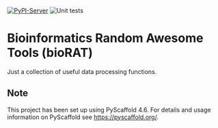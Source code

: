<!-- These are examples of badges you might want to add to your README:
     please update the URLs accordingly

[![Built Status](https://api.cirrus-ci.com/github/<USER>/bioRAT.svg?branch=main)](https://cirrus-ci.com/github/<USER>/bioRAT)
[![ReadTheDocs](https://readthedocs.org/projects/bioRAT/badge/?version=latest)](https://bioRAT.readthedocs.io/en/stable/)
[![Coveralls](https://img.shields.io/coveralls/github/<USER>/bioRAT/main.svg)](https://coveralls.io/r/<USER>/bioRAT)
[![PyPI-Server](https://img.shields.io/pypi/v/bioRAT.svg)](https://pypi.org/project/bioRAT/)
[![Conda-Forge](https://img.shields.io/conda/vn/conda-forge/bioRAT.svg)](https://anaconda.org/conda-forge/bioRAT)
[![Monthly Downloads](https://pepy.tech/badge/bioRAT/month)](https://pepy.tech/project/bioRAT)
[![Twitter](https://img.shields.io/twitter/url/http/shields.io.svg?style=social&label=Twitter)](https://twitter.com/bioRAT)
-->

[![PyPI-Server](https://img.shields.io/pypi/v/bioRAT.svg)](https://pypi.org/project/biorat/)
![Unit tests](https://github.com/BiocPy/bioRAT/actions/workflows/pypi-test.yml/badge.svg)

# Bioinformatics Random Awesome Tools (bioRAT)

Just a collection of useful data processing functions.

<!-- pyscaffold-notes -->

## Note

This project has been set up using PyScaffold 4.6. For details and usage
information on PyScaffold see https://pyscaffold.org/.
